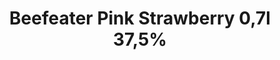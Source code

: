 ---
title: "Beefeater Pink Strawberry 0,7l 37,5%"
image: "https://imgur.com/i4ZfZdg"
price: 449,00
tags: [""] 
# Kontrola toho jestli je dostupný
draft: false
---